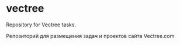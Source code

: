 # vectree
Repository for Vectree tasks.

Репозиторий для размещения задач и проектов сайта Vectree.com
